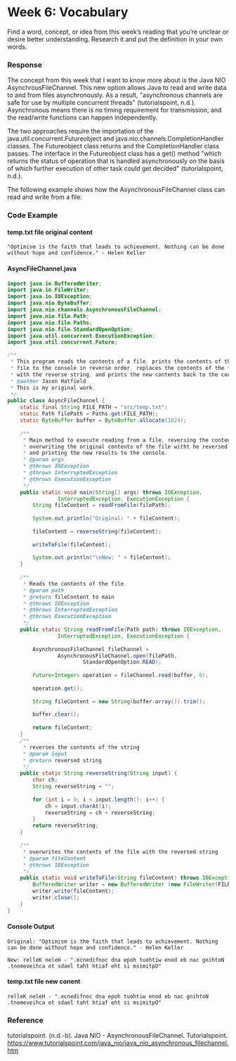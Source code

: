# Week 6: Vocabulary
Find a word, concept, or idea from this week’s reading that you’re unclear or desire better understanding. Research it and put the definition in your own words.

### Response
The concept from this week that I want to know more about is the Java NIO AsynchrousFileChannel. This new option allows Java to read and write data to and from files asynchronously. As a result, "asynchronous channels are safe for use by multiple concurrent threads" (tutorialspoint, n.d.). Asynchronous means there is no timing requirement for transmission, and the read/write functions can happen independently.

The two approaches require the importation of the java.util.concurrent.Futureobject and java.nio.channels.CompletionHandler classes. The Futureobject class returns and the CompletionHandler class passes. The interface in the Futureobject class has a get() method "which returns the status of operation that is handled asynchronously on the basis of which further execution of other task could get decided" (tutorialspoint, n.d.).

The following example shows how the AsynchronousFileChannel class can read and write from a file:

### Code Example
#### temp.txt file original content
```
"Optimism is the faith that leads to achievement. Nothing can be done without hope and confidence." - Helen Keller
```
#### AsyncFileChannel.java
``` Java
import java.io.BufferedWriter;
import java.io.FileWriter;
import java.io.IOException;
import java.nio.ByteBuffer;
import java.nio.channels.AsynchronousFileChannel;
import java.nio.file.Path;
import java.nio.file.Paths;
import java.nio.file.StandardOpenOption;
import java.util.concurrent.ExecutionException;
import java.util.concurrent.Future;

/**
 * This program reads the contents of a file, prints the contents of the 
 * file to the console in reverse order, replaces the contents of the file 
 * with the reverse string, and prints the new contents back to the console.
 * @author Jason Hatfield
 * This is my original work.
 */
public class AsyncFileChannel {
	static final String FILE_PATH = "src/temp.txt";
	static Path filePath = Paths.get(FILE_PATH);
	static ByteBuffer buffer = ByteBuffer.allocate(1024);
	
	/**
	 * Main method to execute reading from a file, reversing the contents
	 * overwriting the original contents of the file witht he reversed string
	 * and printing the new results to the console.
	 * @param args
	 * @throws IOException
	 * @throws InterruptedException
	 * @throws ExecutionException
	 */
	public static void main(String[] args) throws IOException,
				InterruptedException, ExecutionException {
		String fileContent = readFromFile(filePath);
		
		System.out.println("Original: " + fileContent);
		
		fileContent = reverseString(fileContent); 
		
		writeToFile(fileContent);
		
		System.out.println("\nNew: " + fileContent);
	}
	
	/**
	 * Reads the contents of the file.
	 * @param path
	 * @return fileContent to main
	 * @throws IOException
	 * @throws InterruptedException
	 * @throws ExecutionException
	 */
	public static String readFromFile(Path path) throws IOException,
				InterruptedException, ExecutionException {
		
		AsynchronousFileChannel fileChannel = 
				AsynchronousFileChannel.open(filePath, 
						StandardOpenOption.READ);
		
		Future<Integer> operation = fileChannel.read(buffer, 0);
		
		operation.get();
		
		String fileContent = new String(buffer.array()).trim();
		
		buffer.clear();
		
		return fileContent;
	}
	/**
	 * reverses the contents of the string 
	 * @param input
	 * @return reversed string
	 */
	public static String reverseString(String input) {
		char ch;
		String reverseString = "";
		
		for (int i = 0; i < input.length(); i++) {
			ch = input.charAt(i);
			reverseString = ch + reverseString; 
		}
		return reverseString;
	}
	
	/**
	 * overwrites the contents of the file with the reversed string
	 * @param fileContent
	 * @throws IOException
	 */
	public static void writeToFile(String fileContent) throws IOException {
		BufferedWriter writer = new BufferedWriter (new FileWriter(FILE_PATH));
		writer.write(fileContent);
		writer.close();
	}
}
```
#### Console Output
```
Original: "Optimism is the faith that leads to achievement. Nothing can be done without hope and confidence." - Helen Keller

New: relleK neleH - ".ecnedifnoc dna epoh tuohtiw enod eb nac gnihtoN .tnemeveihca ot sdael taht htiaf eht si msimitpO"
```
#### temp.txt file new conent
```
relleK neleH - ".ecnedifnoc dna epoh tuohtiw enod eb nac gnihtoN .tnemeveihca ot sdael taht htiaf eht si msimitpO"
```
### Reference
tutorialspoint. (n.d.-b). Java NIO - AsynchronousFileChannel. Tutorialspoint. https://www.tutorialspoint.com/java_nio/java_nio_asynchronous_filechannel.htm
